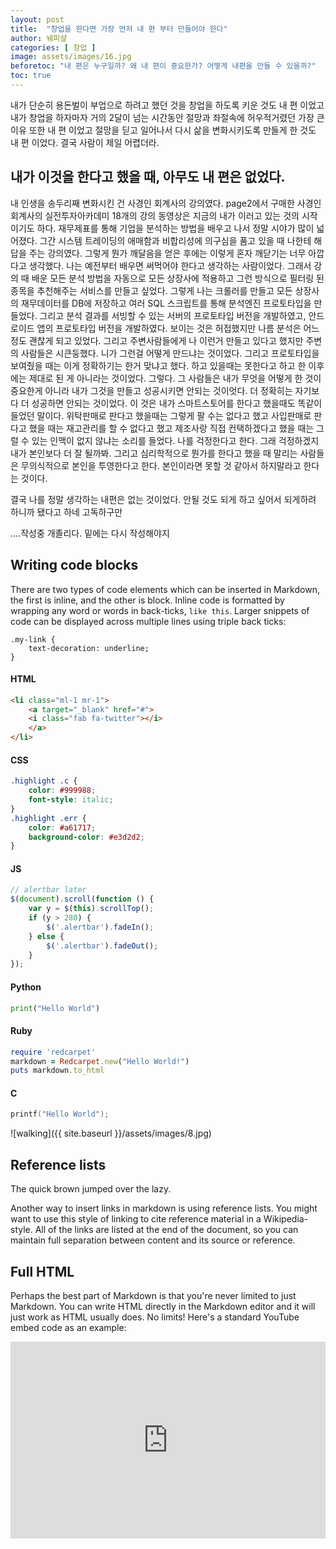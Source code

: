 ```yaml
---
layout: post
title:  "창업을 한다면 가장 먼저 내 편 부터 만들어야 한다"
author: 눼피샬
categories: [ 창업 ]
image: assets/images/16.jpg
beforetoc: "내 편은 누구일까? 왜 내 편이 중요한가? 어떻게 내편을 만들 수 있을까?"
toc: true
---
```


내가 단순히 용돈벌이 부업으로 하려고 했던 것을 창업을 하도록 키운 것도 내 편 이었고
내가 창업을 하자마자 거의 2달이 넘는 시간동안 절망과 좌절속에 허우적거렸던 가장 큰 이유 또한 내 편 이었고
절망을 딛고 일어나서 다시 삶을 변화시키도록 만들게 한 것도 내 편 이었다. 
결국 사람이 제일 어렵더라.


## 내가 이것을 한다고 했을 때, 아무도 내 편은 없었다.
내 인생을 송두리째 변화시킨 건 사경인 회계사의 강의였다. page2에서 구매한 사경인 회계사의 실전투자아카데미 18개의 강의 동영상은 지금의 내가 이러고 있는 것의 시작이기도 하다. 재무제표를 통해 기업을 분석하는 방법을 배우고 나서 정말 시야가 많이 넓어졌다. 그간 시스템 트레이딩의 애매함과 비합리성에 의구심을 품고 있을 때 나한테 해답을 주는 강의였다. 그렇게 뭔가 깨달음을 얻은 후에는 이렇게 혼자 깨닫기는 너무 아깝다고 생각했다. 나는 예전부터 배우면 써먹어야 한다고 생각하는 사람이었다. 그래서 강의 때 배운 모든 분석 방법을 자동으로 모든 상장사에 적용하고 그런 방식으로 필터링 된 종목을 추천해주는 서비스를 만들고 싶었다. 그렇게 나는 크롤러를 만들고 모든 상장사의 재무데이터를 DB에 저장하고 여러 SQL 스크립트를 통해 분석엔진 프로토타입을 만들었다. 그리고 분석 결과를 서빙할 수 있는 서버의 프로토타입 버전을 개발하였고, 안드로이드 앱의 프로토타입 버전을 개발하였다. 보이는 것은 허접했지만 나름 분석은 어느정도 괜찮게 되고 있었다. 그리고 주변사람들에게 나 이런거 만들고 있다고 했지만 주변의 사람들은 시큰둥했다. 니가 그런걸 어떻게 만드냐는 것이었다. 그리고 프로토타입을 보여줬을 때는 이게 정확하기는 한거 맞냐고 했다. 하고 있을때는 못한다고 하고 한 이후에는 제대로 된 게 아니라는 것이었다. 그렇다. 그 사람들은 내가 무엇을 어떻게 한 것이 중요한게 아니라 내가 그것을 만들고 성공시키면 안되는 것이엇다. 더 정확히는 자기보다 더 성공하면 안되는 것이었다. 이 것은 내가 스마트스토어를 한다고 했을때도 똑같이 들었던 말이다. 위탁판매로 판다고 했을때는 그렇게 팔 수는 없다고 했고 사입판매로 판다고 했을 때는 재고관리를 할 수 없다고 했고 제조사랑 직접 컨택하겠다고 했을 때는 그럴 수 있는 인맥이 없지 않냐는 소리를 들었다. 나를 걱정한다고 한다. 그래 걱정하겠지 내가 본인보다 더 잘 될까봐. 그리고 심리학적으로 뭔가를 한다고 했을 때 말리는 사람들은 무의식적으로 본인을 투영한다고 한다. 본인이라면 못할 것 같아서 하지말라고 한다는 것이다.


결국 나를 정말 생각하는 내편은 없는 것이었다. 안될 것도 되게 하고 싶어서 되게하려 하니까 됐다고 하네 고독하구만

....작성중 개졸리다. 밑에는 다시 작성해야지


## Writing code blocks

There are two types of code elements which can be inserted in Markdown, the first is inline, and the other is block. Inline code is formatted by wrapping any word or words in back-ticks, `like this`. Larger snippets of code can be displayed across multiple lines using triple back ticks:

```
.my-link {
    text-decoration: underline;
}
```

#### HTML

```html
<li class="ml-1 mr-1">
    <a target="_blank" href="#">
    <i class="fab fa-twitter"></i>
    </a>
</li>
```

#### CSS

```css
.highlight .c {
    color: #999988;
    font-style: italic; 
}
.highlight .err {
    color: #a61717;
    background-color: #e3d2d2; 
}
```

#### JS

```js
// alertbar later
$(document).scroll(function () {
    var y = $(this).scrollTop();
    if (y > 280) {
        $('.alertbar').fadeIn();
    } else {
        $('.alertbar').fadeOut();
    }
});
```

#### Python

```python
print("Hello World")
```

#### Ruby

```ruby
require 'redcarpet'
markdown = Redcarpet.new("Hello World!")
puts markdown.to_html
```

#### C

```c
printf("Hello World");
```




![walking]({{ site.baseurl }}/assets/images/8.jpg)

## Reference lists

The quick brown jumped over the lazy.

Another way to insert links in markdown is using reference lists. You might want to use this style of linking to cite reference material in a Wikipedia-style. All of the links are listed at the end of the document, so you can maintain full separation between content and its source or reference.

## Full HTML

Perhaps the best part of Markdown is that you're never limited to just Markdown. You can write HTML directly in the Markdown editor and it will just work as HTML usually does. No limits! Here's a standard YouTube embed code as an example:

<p><iframe style="width:100%;" height="315" src="https://www.youtube.com/embed/Cniqsc9QfDo?rel=0&amp;showinfo=0" frameborder="0" allowfullscreen></iframe></p>
